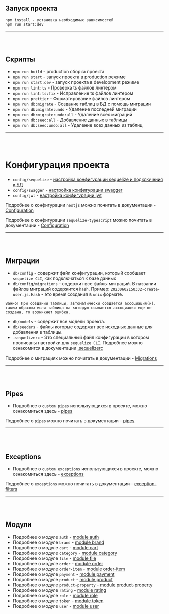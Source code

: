 ## Запуск проекта

```
npm install - установка необходимых зависимостей
npm run start:dev

```

---

<br/>
<br/>

## Скрипты

- `npm run build` - production сборка проекта
- `npm run start` - запуск проекта в production режиме
- `npm run start:dev` - запуск проекта в development режиме
- `npm run lint:ts` - Проверка ts файлов линтером
- `npm run lint:ts:fix` - Исправление ts файлов линтером
- `npm run prettier` - Форматирование файлов линтером
- `npm run db:migrate` - Создание таблиц в БД с помощь миграции
- `npm run db:migrate:undo` - Удаление последней миграции
- `npm run db:migrate:undo:all` - Удаление всех миграций
- `npm run db:seed:all` - Добавление данных в таблицы
- `npm run db:seed:undo:all` - Удаление всех данных из таблиц

---

<br/>
<br/>

# Конфигурация проекта

- `config/sequelize` - [настройка конфигурации sequelize и подключения к БД](config/sequelize/configuration-and-connection-db.md)
- `config/swagger` - [настройка конфигурации swagger](config/swagger/docs/swagger.config.md)
- `config/jwt` - [настройка конфигурации jwt](config/jwt/jwt.config.md)

Подробнее о конфигурации `nestjs` можно почитать в
документации - [Configuration](https://docs-nestjs.netlify.app/techniques/configuration)

Подробнее о конфигурации `sequelize-typescript` можно почитать в
документации - [Configuration](https://github.com/sequelize/sequelize-typescript#configuration)

---

<br/>
<br/>

## Миграции

- `db/config` - содержит файл конфигурации, который сообщает `sequelize CLI`, как подключаться к базе данных
- `db/config/migrations` - содержит все файлы миграций. В названии файлов миграций содержится `hash`.
  Пример: `20230602150332-create-user.js`. `Hash` - это время создания в `unix` формате.

~~~
Важно! При создании таблицы, автоматически создается ассоциация(и). таким образом если таблица на которую ссылается ассоциация еще не создана, то возникнет ошибка.
~~~

- `db/models` - содержит все модели проекта.
- `db/seeders` - файлы которые содержат все исходные данные для добавления в таблицы.
- `.sequelizerc` - Это специальный файл конфигурации в котором прописаны настройки для `sequelize CLI`. Подробнее можно
  ознакомится в документации [.sequelizerc](https://sequelize.org/docs/v6/other-topics/migrations/#the-sequelizerc-file)

Подробнее о миграциях можно почитать в
документации - [Migrations](https://sequelize.org/docs/v6/other-topics/migrations/)


---

<br/>
<br/>

## Pipes

- Подробнее о `custom pipes` использующихся в проекте, можно ознакомиться здесь - [pipes](src/common/pipes/pipes.md)

Подробнее о `pipes` можно почитать в документации - [pipes](https://docs.nestjs.com/pipes)

---

<br/>
<br/>

## Exceptions

- Подробнее о `custom exceptions` использующихся в проекте, можно ознакомиться здесь - [exceptions](src/common/exceptions/exceptions.md)

Подробнее о `exceptions` можно почитать в документации - [exception-filters](https://docs.nestjs.com/exception-filters)

---

<br/>
<br/>

## Модули

- Подробнее о модуле `auth` - [module auth](src/modules/auth/auth.md)
- Подробнее о модуле `brand` - [module brand](src/modules/brand/brand.md)
- Подробнее о модуле `cart` - [module cart](src/modules/cart/cart.md)
- Подробнее о модуле `category` - [module category](src/modules/category/category.md)
- Подробнее о модуле `file` - [module file](src/modules/file/file.md)
- Подробнее о модуле `order` - [module order](src/modules/order/order.md)
- Подробнее о модуле `order-item` - [module order-item](src/modules/order-item/order-item.md)
- Подробнее о модуле `payment` - [module payment](src/modules/payment/payment.md)
- Подробнее о модуле `product` - [module product](src/modules/product/product.md)
- Подробнее о модуле `product-property` - [module product-property](src/modules/product-property/product-property.md)
- Подробнее о модуле `rating` - [module rating](src/modules/rating/rating.md)
- Подробнее о модуле `role` - [module role](src/modules/role/role.md)
- Подробнее о модуле `token` - [module token](src/modules/token/token.md)
- Подробнее о модуле `user` - [module user](src/modules/user/user.md)